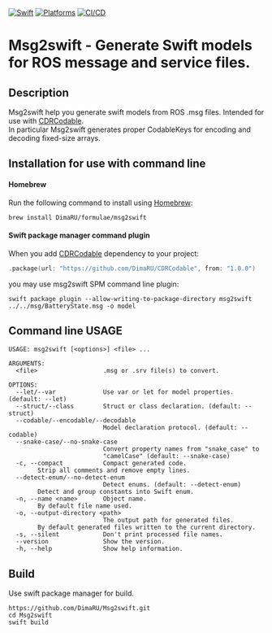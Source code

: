 [![Swift](https://img.shields.io/badge/Swift-5.8+-orange)](https://img.shields.io/badge/Swift-5-DE5D43)
[![Platforms](https://img.shields.io/badge/Platforms-all-sucess)](https://img.shields.io/badge/Platforms-all-sucess)
[![CI/CD](https://github.com/DimaRU/Msg2swift/actions/workflows/test.yml/badge.svg)](https://github.com/DimaRU/Msg2swift/actions/workflows/test.yml)

# Msg2swift - Generate Swift models for ROS message and service files.


## Description

Msg2swift help you generate swift models from ROS .msg files. Intended for use with [CDRCodable](https://github.com/DimaRU/CDRCodable).  
In particular Msg2swift generates proper CodableKeys for encoding and decoding fixed-size arrays.


## Installation for use with command line

#### Homebrew

Run the following command to install using [Homebrew](https://brew.sh/):

```console
brew install DimaRU/formulae/msg2swift
```

#### Swift package manager command plugin

When you add [CDRCodable](https://github.com/DimaRU/CDRCodable) dependency to your project:

```swift
.package(url: "https://github.com/DimaRU/CDRCodable", from: "1.0.0")
```
you may use msg2swift SPM command line plugin:

```console
swift package plugin --allow-writing-to-package-directory msg2swift ../../msg/BatteryState.msg -o model
```


## Command line USAGE

```
USAGE: msg2swift [<options>] <file> ...

ARGUMENTS:
  <file>                  .msg or .srv file(s) to convert.

OPTIONS:
  --let/--var             Use var or let for model properties. (default: --let)
  --struct/--class        Struct or class declaration. (default: --struct)
  --codable/--encodable/--decodable
                          Model declaration protocol. (default: --codable)
  --snake-case/--no-snake-case
                          Convert property names from "snake_case" to
                          "camelCase" (default: --snake-case)
  -c, --compact           Compact generated code.
        Strip all comments and remove empty lines.
  --detect-enum/--no-detect-enum
                          Detect enums. (default: --detect-enum)
        Detect and group constants into Swift enum.
  -n, --name <name>       Object name.
        By default file name used.
  -o, --output-directory <path>
                          The output path for generated files.
        By default generated files written to the current directory.
  -s, --silent            Don't print processed file names.
  --version               Show the version.
  -h, --help              Show help information.
```

## Build

Use swift package manager for build.

```console
https://github.com/DimaRU/Msg2swift.git
cd Msg2swift
swift build
```

